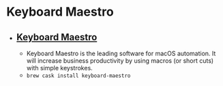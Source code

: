 # Keyboard Maestro
- [Keyboard Maestro](https://www.keyboardmaestro.com/main/)
  - 
  - Keyboard Maestro is the leading software for macOS automation.  It will increase business productivity by using macros (or short cuts) with simple keystrokes.
  - `brew cask install keyboard-maestro`
